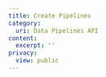 ```yaml
---
title: Create Pipelines
category:
  uri: Data Pipelines API
content:
  excerpt: ''
privacy:
  view: public
---
```


